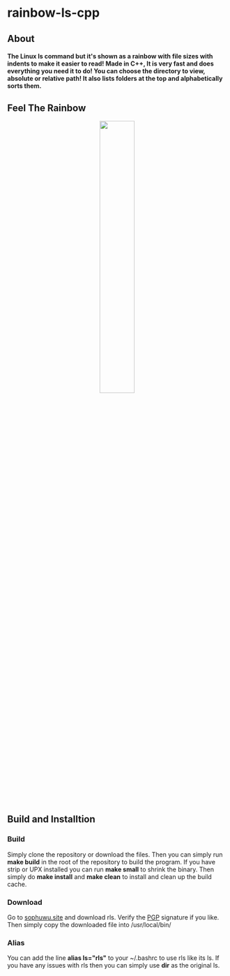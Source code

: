 <html>
  <body>
  <h1>rainbow-ls-cpp</h1>

  <h2>About</h2>
  <h4>The Linux ls command but it's shown as a rainbow with file sizes with indents to make it easier to read! Made in C++, It is very fast and does everything you need it to do! You can choose the directory to view, absolute or relative path! It also lists folders at the top and alphabetically sorts them.</h4> 

<h2>Feel The Rainbow</h2>
<p align=center>
<img src="https://sophuwu.site/rls/rls2.png" style="width: 40%;">
</p>

<h2>Build and Installtion</h2>

<h3>Build</h3>
<p>Simply clone the repository or download the files. Then you can simply run <b>make build</b> in the root of the repository to build the program. If you have strip or UPX installed you can run <b>make small</b> to shrink the binary. Then simply do <b>make install</b> and <b>make clean</b> to install and clean up the build cache.</p>

<h3>Download</h3>
<p>Go to <a href="https://sophuwu.site/rls">sophuwu.site</a> and download rls. Verify the <a href="https://sophuwu.site/pgp.txt">PGP</a> signature if you like. Then simply copy the downloaded file into /usr/local/bin/</p>

<h3>Alias</h3>
<p>You can add the line <b>alias ls="rls"</b> to your ~/.bashrc to use rls like its ls. If you have any issues with rls then you can simply use <b>dir</b> as the  original ls.</p>
  </body>
</html>
